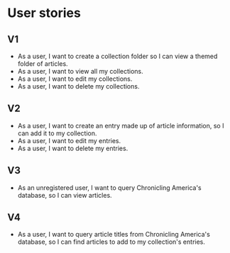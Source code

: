 # User stories
## V1
- As a user, I want to create a collection folder so I can view a themed folder of articles.
- As a user, I want to view all my collections.
- As a user, I want to edit my collections.
- As a user, I want to delete my collections.

## V2
- As a user, I want to create an entry made up of article information, so I can add it to my collection.
- As a user, I want to edit my entries.
- As a user, I want to delete my entries.

## V3
- As an unregistered user, I want to query Chronicling America's database, so I can view articles.

## V4
- As a user, I want to query article titles from Chronicling America's database, so I can find articles to add to my collection's entries.
